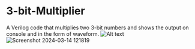 # 3-bit-Multiplier
A Verilog code that multiplies two 3-bit numbers and shows the output on console and in the form of waveform.
![Alt text]()![Screenshot 2024-03-14 121819](https://github.com/Shrutinautiyall/3-bit-Multiplier/assets/147836211/c2c05167-6d40-4d83-8f55-255d96617887)


